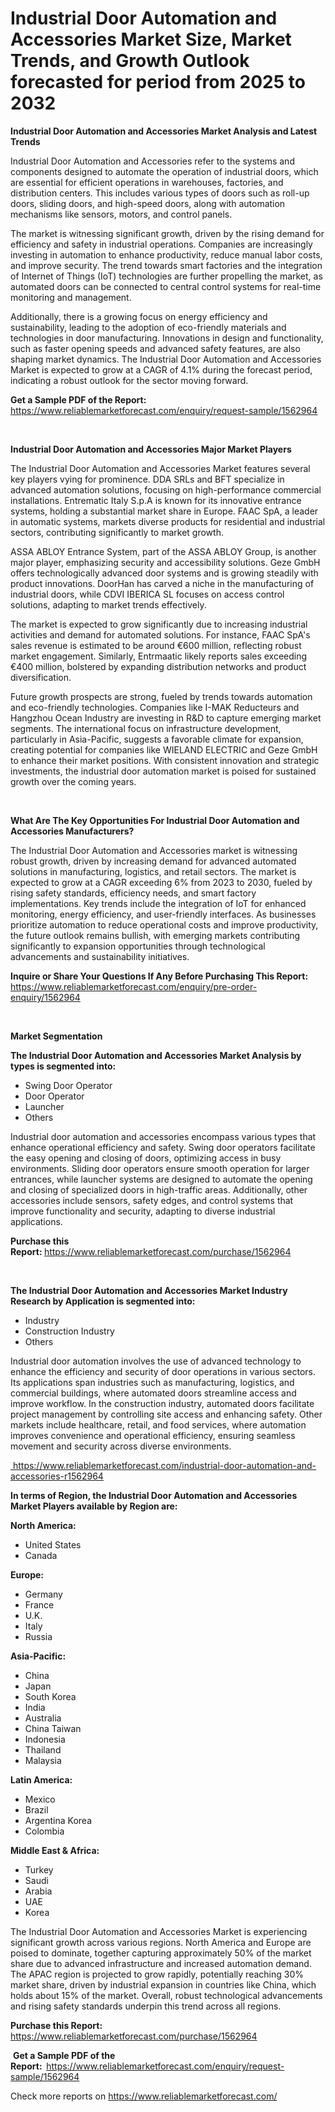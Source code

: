 <p><h1>Industrial Door Automation and Accessories Market Size, Market Trends, and Growth Outlook forecasted for period from 2025 to 2032</h1></p><p><strong>Industrial Door Automation and Accessories Market Analysis and Latest Trends</strong></p>
<p><p>Industrial Door Automation and Accessories refer to the systems and components designed to automate the operation of industrial doors, which are essential for efficient operations in warehouses, factories, and distribution centers. This includes various types of doors such as roll-up doors, sliding doors, and high-speed doors, along with automation mechanisms like sensors, motors, and control panels.</p><p>The market is witnessing significant growth, driven by the rising demand for efficiency and safety in industrial operations. Companies are increasingly investing in automation to enhance productivity, reduce manual labor costs, and improve security. The trend towards smart factories and the integration of Internet of Things (IoT) technologies are further propelling the market, as automated doors can be connected to central control systems for real-time monitoring and management.</p><p>Additionally, there is a growing focus on energy efficiency and sustainability, leading to the adoption of eco-friendly materials and technologies in door manufacturing. Innovations in design and functionality, such as faster opening speeds and advanced safety features, are also shaping market dynamics. The Industrial Door Automation and Accessories Market is expected to grow at a CAGR of 4.1% during the forecast period, indicating a robust outlook for the sector moving forward.</p></p>
<p><strong>Get a Sample PDF of the Report:&nbsp;</strong> <a href="https://www.reliablemarketforecast.com/enquiry/request-sample/1562964?utm_campaign=2276&utm_medium=2&utm_source=Github&utm_content=ia&utm_term=25022025&utm_id=industrial-door-automation-and-accessories">https://www.reliablemarketforecast.com/enquiry/request-sample/1562964</a></p>
<p>&nbsp;</p>
<p><strong>Industrial Door Automation and Accessories Major Market Players</strong></p>
<p><p>The Industrial Door Automation and Accessories Market features several key players vying for prominence. DDA SRLs and BFT specialize in advanced automation solutions, focusing on high-performance commercial installations. Entrematic Italy S.p.A is known for its innovative entrance systems, holding a substantial market share in Europe. FAAC SpA, a leader in automatic systems, markets diverse products for residential and industrial sectors, contributing significantly to market growth.</p><p>ASSA ABLOY Entrance System, part of the ASSA ABLOY Group, is another major player, emphasizing security and accessibility solutions. Geze GmbH offers technologically advanced door systems and is growing steadily with product innovations. DoorHan has carved a niche in the manufacturing of industrial doors, while CDVI IBERICA SL focuses on access control solutions, adapting to market trends effectively.</p><p>The market is expected to grow significantly due to increasing industrial activities and demand for automated solutions. For instance, FAAC SpA's sales revenue is estimated to be around €600 million, reflecting robust market engagement. Similarly, Entrmaatic likely reports sales exceeding €400 million, bolstered by expanding distribution networks and product diversification.</p><p>Future growth prospects are strong, fueled by trends towards automation and eco-friendly technologies. Companies like I-MAK Reducteurs and Hangzhou Ocean Industry are investing in R&D to capture emerging market segments. The international focus on infrastructure development, particularly in Asia-Pacific, suggests a favorable climate for expansion, creating potential for companies like WIELAND ELECTRIC and Geze GmbH to enhance their market positions. With consistent innovation and strategic investments, the industrial door automation market is poised for sustained growth over the coming years.</p></p>
<p>&nbsp;</p>
<p><strong>What Are The Key Opportunities For Industrial Door Automation and Accessories Manufacturers?</strong></p>
<p><p>The Industrial Door Automation and Accessories market is witnessing robust growth, driven by increasing demand for advanced automated solutions in manufacturing, logistics, and retail sectors. The market is expected to grow at a CAGR exceeding 6% from 2023 to 2030, fueled by rising safety standards, efficiency needs, and smart factory implementations. Key trends include the integration of IoT for enhanced monitoring, energy efficiency, and user-friendly interfaces. As businesses prioritize automation to reduce operational costs and improve productivity, the future outlook remains bullish, with emerging markets contributing significantly to expansion opportunities through technological advancements and sustainability initiatives.</p></p>
<p><strong>Inquire or Share Your Questions If Any Before Purchasing This Report:</strong> <a href="https://www.reliablemarketforecast.com/enquiry/pre-order-enquiry/1562964?utm_campaign=2276&utm_medium=2&utm_source=Github&utm_content=ia&utm_term=25022025&utm_id=industrial-door-automation-and-accessories">https://www.reliablemarketforecast.com/enquiry/pre-order-enquiry/1562964</a></p>
<p>&nbsp;</p>
<p><strong>Market Segmentation</strong></p>
<p><strong>The Industrial Door Automation and Accessories Market Analysis by types is segmented into:</strong></p>
<p><ul><li>Swing Door Operator</li><li>Door Operator</li><li>Launcher</li><li>Others</li></ul></p>
<p><p>Industrial door automation and accessories encompass various types that enhance operational efficiency and safety. Swing door operators facilitate the easy opening and closing of doors, optimizing access in busy environments. Sliding door operators ensure smooth operation for larger entrances, while launcher systems are designed to automate the opening and closing of specialized doors in high-traffic areas. Additionally, other accessories include sensors, safety edges, and control systems that improve functionality and security, adapting to diverse industrial applications.</p></p>
<p><strong>Purchase this Report:&nbsp;</strong><a href="https://www.reliablemarketforecast.com/purchase/1562964?utm_campaign=2276&utm_medium=2&utm_source=Github&utm_content=ia&utm_term=25022025&utm_id=industrial-door-automation-and-accessories">https://www.reliablemarketforecast.com/purchase/1562964</a></p>
<p>&nbsp;</p>
<p><strong>The Industrial Door Automation and Accessories Market Industry Research by Application is segmented into:</strong></p>
<p><ul><li>Industry</li><li>Construction Industry</li><li>Others</li></ul></p>
<p><p>Industrial door automation involves the use of advanced technology to enhance the efficiency and security of door operations in various sectors. Its applications span industries such as manufacturing, logistics, and commercial buildings, where automated doors streamline access and improve workflow. In the construction industry, automated doors facilitate project management by controlling site access and enhancing safety. Other markets include healthcare, retail, and food services, where automation improves convenience and operational efficiency, ensuring seamless movement and security across diverse environments.</p></p>
<p><a href="https://www.reliablemarketforecast.com/industrial-door-automation-and-accessories-r1562964?utm_campaign=2276&utm_medium=2&utm_source=Github&utm_content=ia&utm_term=25022025&utm_id=industrial-door-automation-and-accessories">&nbsp;https://www.reliablemarketforecast.com/industrial-door-automation-and-accessories-r1562964</a></p>
<p><strong>In terms of Region, the Industrial Door Automation and Accessories Market Players available by Region are:</strong></p>
<p>
    <p> <strong> North America: </strong>
        <ul>
            <li>United States</li>
            <li>Canada</li>
        </ul>
        </p> 
    <p> <strong> Europe: </strong>
        <ul>
            <li>Germany</li>
            <li>France</li>
            <li>U.K.</li>
            <li>Italy</li>
            <li>Russia</li>
        </ul>
        </p> 
    <p> <strong> Asia-Pacific: </strong>
        <ul>
            <li>China</li>
            <li>Japan</li>
            <li>South Korea</li>
            <li>India</li>
            <li>Australia</li>
            <li>China Taiwan</li>
            <li>Indonesia</li>
            <li>Thailand</li>
            <li>Malaysia</li>
        </ul>
        </p> 
    <p> <strong> Latin America: </strong>
        <ul>
            <li>Mexico</li>
            <li>Brazil</li>
            <li>Argentina Korea</li>
            <li>Colombia</li>
        </ul>
        </p> 
    <p> <strong> Middle East & Africa: </strong>
        <ul>
            <li>Turkey</li>
            <li>Saudi</li>
            <li>Arabia</li>
            <li>UAE</li>
            <li>Korea</li>
        </ul>
    </p>
    </p>
<p><p>The Industrial Door Automation and Accessories Market is experiencing significant growth across various regions. North America and Europe are poised to dominate, together capturing approximately 50% of the market share due to advanced infrastructure and increased automation demand. The APAC region is projected to grow rapidly, potentially reaching 30% market share, driven by industrial expansion in countries like China, which holds about 15% of the market. Overall, robust technological advancements and rising safety standards underpin this trend across all regions.</p></p>
<p><strong>Purchase this Report: </strong><a href="https://www.reliablemarketforecast.com/purchase/1562964?utm_campaign=2276&utm_medium=2&utm_source=Github&utm_content=ia&utm_term=25022025&utm_id=industrial-door-automation-and-accessories">https://www.reliablemarketforecast.com/purchase/1562964</a></p>
<p>&nbsp;<strong>Get a Sample PDF of the Report:&nbsp;&nbsp;</strong><a href="https://www.reliablemarketforecast.com/enquiry/request-sample/1562964?utm_campaign=2276&utm_medium=2&utm_source=Github&utm_content=ia&utm_term=25022025&utm_id=industrial-door-automation-and-accessories">https://www.reliablemarketforecast.com/enquiry/request-sample/1562964</a></p>
<p><strong></strong></p>
<p>Check more reports on <a href="https://www.reliablemarketforecast.com/?utm_campaign=2276&utm_medium=2&utm_source=Github&utm_content=ia&utm_term=25022025&utm_id=industrial-door-automation-and-accessories">https://www.reliablemarketforecast.com/</a></p>